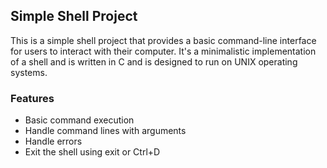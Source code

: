 ## Simple Shell Project

This is a simple shell project that provides a basic command-line interface for users to interact with their computer. It's a minimalistic implementation of a shell and  is written in C and is designed to run on UNIX operating systems.

### Features

* Basic command execution
* Handle command lines with arguments
* Handle errors
* Exit the shell using exit or Ctrl+D
